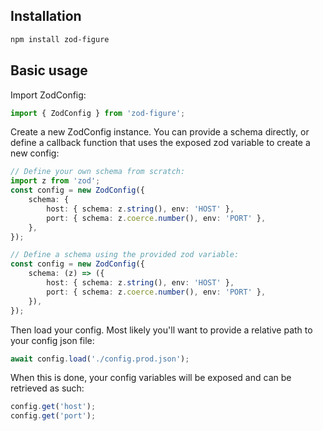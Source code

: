 ## Installation
```sh
npm install zod-figure
```

## Basic usage
Import ZodConfig:
```ts
import { ZodConfig } from 'zod-figure';
```

Create a new ZodConfig instance. You can provide a schema directly, or define a callback function that uses the exposed zod variable to create a new config:
```ts
// Define your own schema from scratch:
import z from 'zod';
const config = new ZodConfig({
    schema: {
        host: { schema: z.string(), env: 'HOST' },
        port: { schema: z.coerce.number(), env: 'PORT' },
    },
});

// Define a schema using the provided zod variable:
const config = new ZodConfig({
    schema: (z) => ({
        host: { schema: z.string(), env: 'HOST' },
        port: { schema: z.coerce.number(), env: 'PORT' },
    }),
});
```

Then load your config. Most likely you'll want to provide a relative path to your config json file:
```ts
await config.load('./config.prod.json');
```

When this is done, your config variables will be exposed and can be retrieved as such:
```ts
config.get('host');
config.get('port');
```
